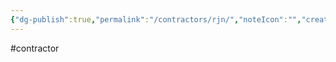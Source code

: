 ```yaml
---
{"dg-publish":true,"permalink":"/contractors/rjn/","noteIcon":"","created":"2025-01-02T14:25:56.278-06:00"}
---
```


#contractor 